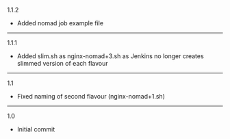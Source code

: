 1.1.2

* Added nomad job example file

---

1.1.1

* Added slim.sh as nginx-nomad+3.sh as Jenkins no longer creates slimmed version of each flavour

---

1.1

* Fixed naming of second flavour (nginx-nomad+1.sh)

---

1.0

* Initial commit
